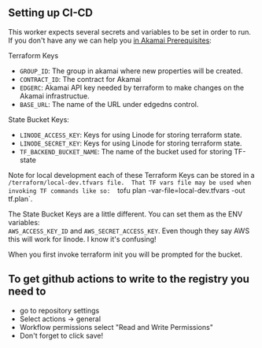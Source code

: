 ## Setting up CI-CD
This worker expects several secrets and variables to be set in order to run.  If you don't have any we can help you [in Akamai Prerequisites](akamai-prerequisites/akamai-prerequisites.md):

Terraform Keys
- `GROUP_ID`: The group in akamai where new properties will be created.
- `CONTRACT_ID`: The contract for Akamai 
- `EDGERC`: Akamai API key needed by terraform to make changes on the Akamai infrastructue. 
- `BASE_URL`: The name of the URL under edgedns control.

State Bucket Keys:
- `LINODE_ACCESS_KEY`: Keys for using Linode for storing terraform state. 
- `LINODE_SECRET_KEY`: Keys for using Linode for storing terraform state.
- `TF_BACKEND_BUCKET_NAME`: The name of the bucket used for storing TF-state


Note for local development each of these Terraform Keys can be stored in a `/terraform/local-dev.tfvars file.  That TF vars file may be used when invoking TF commands like so:  `tofu plan -var-file=local-dev.tfvars -out tf.plan`. 

The State Bucket Keys are a little different.  You can set them as the ENV variables:  
`AWS_ACCESS_KEY_ID` and `AWS_SECRET_ACCESS_KEY`.  Even though they say AWS this will work for linode.  I know it's confusing! 

When you first invoke terraform init you will be prompted for the bucket. 

## To get github actions to write to the registry you need to 
- go to repository settings
- Select actions -> general
- Workflow permissions select "Read and Write Permissions"
- Don't forget to click save!
